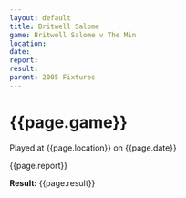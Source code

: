 ```yaml
---
layout: default
title: Britwell Salome
game: Britwell Salome v The Min
location: 
date: 
report: 
result: 
parent: 2005 Fixtures
---
```


# {{page.game}}

Played at {{page.location}} on {{page.date}}

{{page.report}}

**Result:** {{page.result}}
